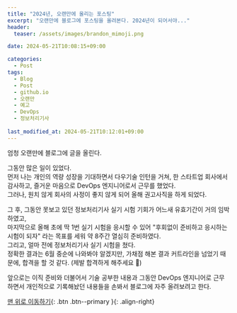 ```yaml
---
title: "2024년, 오랜만에 올리는 포스팅"
excerpt: "오랜만에 블로그에 포스팅을 올려본다. 2024년이 되어서야..."
header:
  teaser: /assets/images/brandon_mimoji.png

date: 2024-05-21T10:08:15+09:00

categories:
  - Post
tags:
  - Blog
  - Post
  - github.io
  - 오랜만
  - 예고
  - DevOps
  - 정보처리기사
    
last_modified_at: 2024-05-21T10:12:01+09:00
---
```


엄청 오랜만에 블로그에 글을 올린다.

그동안 많은 일이 있었다.<br>먼저 나는 개인의 역량 성장을 기대하면서 다우기술 인턴을 거쳐, 한 스타트업 회사에서 감사하고, 즐거운 마음으로 DevOps 엔지니어로서 근무를 했었다.<br>그러나, 원치 않게 회사의 사정이 좋지 않게 되어 올해 권고사직을 하게 되었다.

그 후, 그동안 못보고 있던 정보처리기사 실기 시험 기회가 어느새 유효기간이 거의 임박하였고,<br>마지막으로 올해 초에 딱 1번 실기 시험을 응시할 수 있어 "후회없이 준비하고 응시하는 시험이 되자" 라는 목표를 세워 약 8주간 열심히 준비하였다.<br>그리고, 얼마 전에 정보처리기사 실기 시험을 쳤다.<br>정확한 결과는 6월 중순에 나와봐야 알겠지만, 가채점 해본 결과 커트라인을 넘었기 때문에, 합격을 할 것 같다. (제발 합격하게 해주세요 🙏)

앞으로는 이직 준비와 더불어서 기술 공부한 내용과 그동안 DevOps 엔지니어로 근무하면서 개인적으로 기록해놨던 내용들을 손봐서 블로그에 자주 올려보려고 한다.<br>

[맨 위로 이동하기](#){: .btn .btn--primary }{: .align-right}
